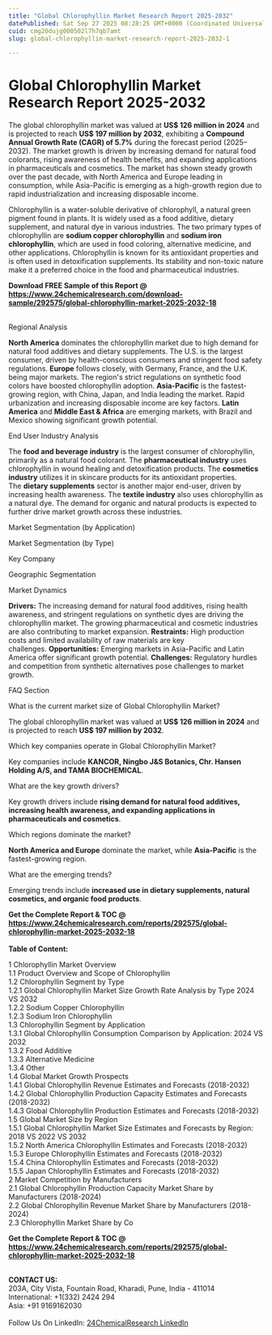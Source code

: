 ```yaml
---
title: "Global Chlorophyllin Market Research Report 2025-2032"
datePublished: Sat Sep 27 2025 08:28:25 GMT+0000 (Coordinated Universal Time)
cuid: cmg20dujg000502l7h7qb7amt
slug: global-chlorophyllin-market-research-report-2025-2032-1

---
```


# Global Chlorophyllin Market Research Report 2025-2032

<p>The global chlorophyllin market was valued at <strong>US$ 126 million in 2024</strong> and is projected to reach <strong>US$ 197 million by 2032</strong>, exhibiting a <strong>Compound Annual Growth Rate (CAGR) of 5.7%</strong> during the forecast period (2025–2032). The market growth is driven by increasing demand for natural food colorants, rising awareness of health benefits, and expanding applications in pharmaceuticals and cosmetics. The market has shown steady growth over the past decade, with North America and Europe leading in consumption, while Asia-Pacific is emerging as a high-growth region due to rapid industrialization and increasing disposable income.</p><p>
</p><p>Chlorophyllin is a water-soluble derivative of chlorophyll, a natural green pigment found in plants. It is widely used as a food additive, dietary supplement, and natural dye in various industries. The two primary types of chlorophyllin are <strong>sodium copper chlorophyllin</strong> and <strong>sodium iron chlorophyllin</strong>, which are used in food coloring, alternative medicine, and other applications. Chlorophyllin is known for its antioxidant properties and is often used in detoxification supplements. Its stability and non-toxic nature make it a preferred choice in the food and pharmaceutical industries.</p><div><b>Download FREE Sample of this Report @ 
            <a href="https://www.24chemicalresearch.com/download-sample/292575/global-chlorophyllin-market-2025-2032-18">
            https://www.24chemicalresearch.com/download-sample/292575/global-chlorophyllin-market-2025-2032-18</a></b></div><br><p>
Regional Analysis</p><p>
</p><p><strong>North America</strong> dominates the chlorophyllin market due to high demand for natural food additives and dietary supplements. The U.S. is the largest consumer, driven by health-conscious consumers and stringent food safety regulations. <strong>Europe</strong> follows closely, with Germany, France, and the U.K. being major markets. The region's strict regulations on synthetic food colors have boosted chlorophyllin adoption. <strong>Asia-Pacific</strong> is the fastest-growing region, with China, Japan, and India leading the market. Rapid urbanization and increasing disposable income are key factors. <strong>Latin America</strong> and <strong>Middle East &amp; Africa</strong> are emerging markets, with Brazil and Mexico showing significant growth potential.</p><p>
End User Industry Analysis</p><p>
</p><p>The <strong>food and beverage industry</strong> is the largest consumer of chlorophyllin, primarily as a natural food colorant. The <strong>pharmaceutical industry</strong> uses chlorophyllin in wound healing and detoxification products. The <strong>cosmetics industry</strong> utilizes it in skincare products for its antioxidant properties. The <strong>dietary supplements</strong> sector is another major end-user, driven by increasing health awareness. The <strong>textile industry</strong> also uses chlorophyllin as a natural dye. The demand for organic and natural products is expected to further drive market growth across these industries.</p><p>
Market Segmentation (by Application)</p><p>
</p><p>
Market Segmentation (by Type)</p><p>
</p><p>
Key Company</p><p>
</p><p>
Geographic Segmentation</p><p>
</p><p>
Market Dynamics</p><p>
</p><p><strong>Drivers:</strong> The increasing demand for natural food additives, rising health awareness, and stringent regulations on synthetic dyes are driving the chlorophyllin market. The growing pharmaceutical and cosmetic industries are also contributing to market expansion. <strong>Restraints:</strong> High production costs and limited availability of raw materials are key challenges. <strong>Opportunities:</strong> Emerging markets in Asia-Pacific and Latin America offer significant growth potential. <strong>Challenges:</strong> Regulatory hurdles and competition from synthetic alternatives pose challenges to market growth.</p><p>
FAQ Section</p><p>
What is the current market size of Global Chlorophyllin Market?</p><p>
</p><p>The global chlorophyllin market was valued at <strong>US$ 126 million in 2024</strong> and is projected to reach <strong>US$ 197 million by 2032</strong>.</p><p>
Which key companies operate in Global Chlorophyllin Market?</p><p>
</p><p>Key companies include <strong>KANCOR, Ningbo J&amp;S Botanics, Chr. Hansen Holding A/S, and TAMA BIOCHEMICAL</strong>.</p><p>
What are the key growth drivers?</p><p>
</p><p>Key growth drivers include <strong>rising demand for natural food additives, increasing health awareness, and expanding applications in pharmaceuticals and cosmetics</strong>.</p><p>
Which regions dominate the market?</p><p>
</p><p><strong>North America and Europe</strong> dominate the market, while <strong>Asia-Pacific</strong> is the fastest-growing region.</p><p>
What are the emerging trends?</p><p>
</p><p>Emerging trends include <strong>increased use in dietary supplements, natural cosmetics, and organic food products</strong>.</p>

<div><b>Get the Complete Report & TOC @ 
            <a href="https://www.24chemicalresearch.com/reports/292575/global-chlorophyllin-market-2025-2032-18">
            https://www.24chemicalresearch.com/reports/292575/global-chlorophyllin-market-2025-2032-18</a></b></div><br>
            <b>Table of Content:</b><p>1 Chlorophyllin Market Overview<br />
    1.1 Product Overview and Scope of Chlorophyllin<br />
    1.2 Chlorophyllin Segment by Type<br />
        1.2.1 Global Chlorophyllin Market Size Growth Rate Analysis by Type 2024 VS 2032<br />
        1.2.2 Sodium Copper Chlorophyllin<br />
        1.2.3 Sodium Iron Chlorophyllin<br />
    1.3 Chlorophyllin Segment by Application<br />
        1.3.1 Global Chlorophyllin Consumption Comparison by Application: 2024 VS 2032<br />
        1.3.2 Food Additive<br />
        1.3.3 Alternative Medicine<br />
        1.3.4 Other<br />
    1.4 Global Market Growth Prospects<br />
        1.4.1 Global Chlorophyllin Revenue Estimates and Forecasts (2018-2032)<br />
        1.4.2 Global Chlorophyllin Production Capacity Estimates and Forecasts (2018-2032)<br />
        1.4.3 Global Chlorophyllin Production Estimates and Forecasts (2018-2032)<br />
    1.5 Global Market Size by Region<br />
        1.5.1 Global Chlorophyllin Market Size Estimates and Forecasts by Region: 2018 VS 2022 VS 2032<br />
        1.5.2 North America Chlorophyllin Estimates and Forecasts (2018-2032)<br />
        1.5.3 Europe Chlorophyllin Estimates and Forecasts (2018-2032)<br />
        1.5.4 China Chlorophyllin Estimates and Forecasts (2018-2032)<br />
        1.5.5 Japan Chlorophyllin Estimates and Forecasts (2018-2032)<br />
2 Market Competition by Manufacturers<br />
    2.1 Global Chlorophyllin Production Capacity Market Share by Manufacturers (2018-2024)<br />
    2.2 Global Chlorophyllin Revenue Market Share by Manufacturers (2018-2024)<br />
    2.3 Chlorophyllin Market Share by Co</p>

<div><b>Get the Complete Report & TOC @ 
            <a href="https://www.24chemicalresearch.com/reports/292575/global-chlorophyllin-market-2025-2032-18">
            https://www.24chemicalresearch.com/reports/292575/global-chlorophyllin-market-2025-2032-18</a></b></div><br>

<b>CONTACT US:</b><br>
            203A, City Vista, Fountain Road, Kharadi, Pune, India - 411014<br>
            International: +1(332) 2424 294<br>
            Asia: +91 9169162030 <br><br>
            Follow Us On LinkedIn: <a href="https://www.linkedin.com/company/24chemicalresearch/">24ChemicalResearch LinkedIn</a>